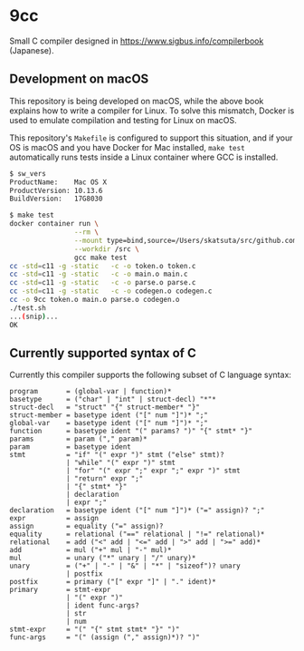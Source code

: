 # 9cc

Small C compiler designed in https://www.sigbus.info/compilerbook (Japanese).


## Development on macOS

This repository is being developed on macOS, while the above book explains how to write a compiler for Linux. To solve this mismatch, Docker is used to emulate compilation and testing for Linux on macOS.

This repository's `Makefile` is configured to support this situation, and if your OS is macOS and you have Docker for Mac installed, `make test` automatically runs tests inside a Linux container where GCC is installed.

```bash
$ sw_vers
ProductName:    Mac OS X
ProductVersion: 10.13.6
BuildVersion:   17G8030

$ make test
docker container run \
                --rm \
                --mount type=bind,source=/Users/skatsuta/src/github.com/skatsuta/9cc,target=/src,consistency=delegated \
                --workdir /src \
                gcc make test
cc -std=c11 -g -static   -c -o token.o token.c
cc -std=c11 -g -static   -c -o main.o main.c
cc -std=c11 -g -static   -c -o parse.o parse.c
cc -std=c11 -g -static   -c -o codegen.o codegen.c
cc -o 9cc token.o main.o parse.o codegen.o
./test.sh
...(snip)...
OK
```


## Currently supported syntax of C

Currently this compiler supports the following subset of C language syntax:

```
program       = (global-var | function)*
basetype      = ("char" | "int" | struct-decl) "*"*
struct-decl   = "struct" "{" struct-member* "}"
struct-member = basetype ident ("[" num "]")* ";"
global-var    = basetype ident ("[" num "]")* ";"
function      = basetype ident "(" params? ")" "{" stmt* "}"
params        = param ("," param)*
param         = basetype ident
stmt          = "if" "(" expr ")" stmt ("else" stmt)?
              | "while" "(" expr ")" stmt
              | "for" "(" expr ";" expr ";" expr ")" stmt
              | "return" expr ";"
              | "{" stmt* "}"
              | declaration
              | expr ";"
declaration   = basetype ident ("[" num "]")* ("=" assign)? ";"
expr          = assign
assign        = equality ("=" assign)?
equality      = relational ("==" relational | "!=" relational)*
relational    = add ("<" add | "<=" add | ">" add | ">=" add)*
add           = mul ("+" mul | "-" mul)*
mul           = unary ("*" unary | "/" unary)*
unary         = ("+" | "-" | "&" | "*" | "sizeof")? unary
              | postfix
postfix       = primary ("[" expr "]" | "." ident)*
primary       = stmt-expr
              | "(" expr ")"
              | ident func-args?
              | str
              | num
stmt-expr     = "(" "{" stmt stmt* "}" ")"
func-args     = "(" (assign ("," assign)*)? ")"
```
